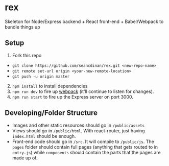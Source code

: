 # rex
Skeleton for Node/Express backend + React front-end + Babel/Webpack to bundle things up

## Setup
1. Fork this repo
  - ```git clone https://github.com/seancdinan/rex.git <new-repo-name>```
  - ```git remote set-url origin <your-new-remote-location>```
  - ```git push -u origin master```
2. ```npm install``` to install dependencies
3. ```npm run dev``` to fire up [webpack](https://webpack.github.io/) (it'll continue to listen for changes).
4. ```npm run start``` to fire up the Express server on port 3000.

## Developing/Folder Structure
- Images and other static resources should go in ```/public/assets```
- Views should go in ```/public/html```. With react-router, just having ```index.html``` should be enough.
- Front-end code should go in ```/src```. It will compile to ```/public/js```. The ```pages``` folder should contain full pages (anything that gets routed to in ```entry.js```) while ```components``` should contain the parts that the pages are made up of.
